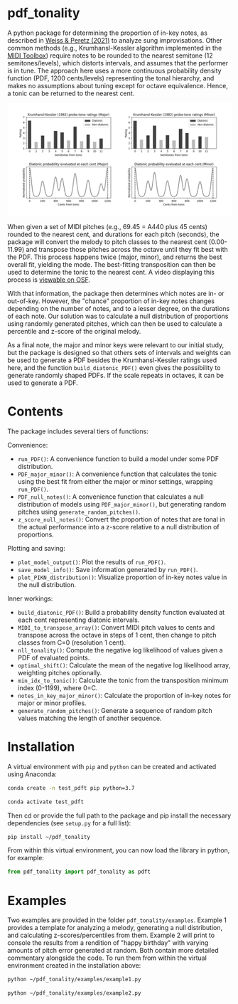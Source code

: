 # pdf_tonality

A python package for determining the proportion of in-key notes, as described in [Weiss & Peretz (2021)](https://psyarxiv.com/xev3w/) to analyze sung improvisations. Other common methods (e.g., Krumhansl-Kessler algorithm implemented in the [MIDI Toolbox](https://github.com/miditoolbox/1.1/blob/master/miditoolbox/kkkey.m)) require notes to be rounded to the nearest semitone (12 semitones/levels), which distorts intervals, and assumes that the performer is in tune. The approach here uses a more continuous probability density function (PDF, 1200 cents/levels) representing the tonal hierarchy, and makes no assumptions about tuning except for octave equivalence. Hence, a tonic can be returned to the nearest cent.

![](https://github.com/m-w-w/pdf_tonality/blob/main/figures/KK_v_PDF.png)

When given a set of MIDI pitches (e.g., 69.45 = A440 plus 45 cents) rounded to the nearest cent, and durations for each pitch (seconds), the package will convert the melody to pitch classes to the nearest cent (0.00-11.99) and transpose those pitches across the octave until they fit best with the PDF. This process happens twice (major, minor), and returns the best overall fit, yielding the mode. The best-fitting transposition can then be used to determine the tonic to the nearest cent. A video displaying this process is [viewable on OSF](https://osf.io/2a6st/).

With that information, the package then determines which notes are in- or out-of-key. However, the "chance" proportion of in-key notes changes depending on the number of notes, and to a lesser degree, on the durations of each note. Our solution was to calculate a null distribution of proportions using randomly generated pitches, which can then be used to calculate a percentile and z-score of the original melody.

As a final note, the major and minor keys were relevant to our initial study, but the package is designed so that others sets of intervals and weights can be used to generate a PDF besides the Krumhansl-Kessler ratings used here, and the function `build_diatonic_PDF()` even gives the possibility to generate randomly shaped PDFs. If the scale repeats in octaves, it can be used to generate a PDF.

# Contents

The package includes several tiers of functions:

Convenience:
- `run_PDF()`: A convenience function to build a model under some PDF distribution.
- `PDF_major_minor()`: A convenience function that calculates the tonic using the best fit from either the major or minor settings, wrapping `run_PDF()`.
- `PDF_null_notes()`: A convenience function that calculates a null distribution of models using `PDF_major_minor()`, but generating random pitches using `generate_random_pitches()`.
- `z_score_null_notes()`: Convert the proportion of notes that are tonal in the actual performance into a z-score relative to a null distribution of proportions.

Plotting and saving:
- `plot_model_output()`: Plot the results of `run_PDF()`.
- `save_model_info()`: Save information generated by `run_PDF()`.
- `plot_PIKN_distribution()`: Visualize proportion of in-key notes value in the null distribution.

Inner workings:
- `build_diatonic_PDF()`: Build a probability density function evaluated at each cent representing diatonic intervals.
- `MIDI_to_transpose_array()`: Convert MIDI pitch values to cents and transpose across the octave in steps of 1 cent, then change to pitch classes from C=0 (resolution 1 cent).
- `nll_tonality()`: Compute the negative log likelihood of values given a PDF of evaluated points.
- `optimal_shift()`: Calculate the mean of the negative log likelihood array, weighting pitches optionally.
- `min_idx_to_tonic()`: Calculate the tonic from the transposition minimum index (0-1199), where 0=C.
- `notes_in_key_major_minor()`: Calculate the proportion of in-key notes for major or minor profiles.
- `generate_random_pitches()`: Generate a sequence of random pitch values matching the length of another sequence.

# Installation

A virtual environment with `pip` and `python` can be created and activated using Anaconda:

```bash
conda create -n test_pdft pip python=3.7
```

```bash
conda activate test_pdft
```

Then cd or provide the full path to the package and pip install the necessary dependencies (see `setup.py` for a full list):

```bash
pip install ~/pdf_tonality
```

From within this virtual environment, you can now load the library in python, for example:
```python
from pdf_tonality import pdf_tonality as pdft
```

# Examples

Two examples are provided in the folder `pdf_tonality/examples`. Example 1 provides a template for analyzing a melody, generating a null distribution, and calculating z-scores/percentiles from them. Example 2 will print to console the results from a rendition of "happy birthday" with varying amounts of pitch error generated at random. Both contain more detailed commentary alongside the code. To run them from within the virtual environment created in the installation above:

```bash
python ~/pdf_tonality/examples/example1.py
```

```bash
python ~/pdf_tonality/examples/example2.py
```
